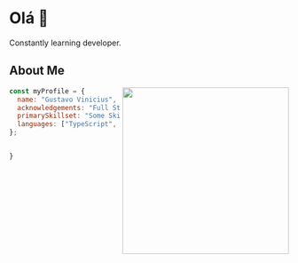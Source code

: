 
# Olá 👋

Constantly learning developer.

## About Me

<img align="right" width="300" src="https://i2.wp.com/allhtaccess.info/wp-content/uploads/2018/03/programming.gif?fit=1281%2C716&ssl=1" />

```javascript
const myProfile = {
  name: "Gustavo Vinicius",
  acknowledgements: "Full Stack",
  primarySkillset: "Some Skills",
  languages: ["TypeScript", "Next", "React", "PHP", "Laravel", "Vue"]
};


}
```


